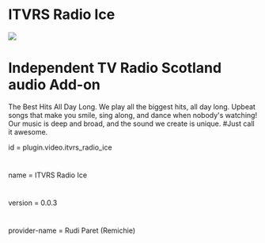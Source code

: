# ITVRS Radio Ice

![](https://github.com/remichie/plugin.audio.itvrs_radio_ice/blob/master/resources/icon.png)

# Independent TV Radio Scotland audio Add-on
The Best Hits All Day Long.
We play all the biggest hits, all day long.
Upbeat songs that make you smile, sing
along, and dance when nobody's watching!
Our music is deep and broad,
and the sound we create is unique.
#Just call it awesome.

id = plugin.video.itvrs_radio_ice
#
name = ITVRS  Radio Ice
#
version = 0.0.3
#
provider-name = Rudi Paret (Remichie)
